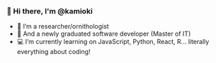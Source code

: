 ### 👋 Hi there, I'm @kamioki

- :owl: I’m a researcher/ornithologist
- :hatching_chick: And a newly graduated software developer (Master of IT)
- :computer: I’m currently learning on JavaScript, Python, React, R... literally everything about coding!

<!--
**kamioki/kamioki** is a ✨ _special_ ✨ repository because its `README.md` (this file) appears on your GitHub profile.
Here are some ideas to get you started:
-->

